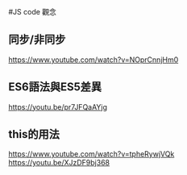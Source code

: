 #JS code 觀念

## 同步/非同步
https://www.youtube.com/watch?v=NOprCnnjHm0
## ES6語法與ES5差異
https://youtu.be/pr7JFQaAYjg
## this的用法
https://www.youtube.com/watch?v=tpheRywjVQk  
https://youtu.be/XJzDF9bj368
